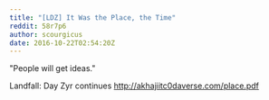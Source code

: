 ```yaml
---
title: "[LDZ] It Was the Place, the Time"
reddit: 58r7p6
author: scourgicus
date: 2016-10-22T02:54:20Z
---
```


"People will get ideas."

Landfall: Day Zyr continues
http://akhajiitc0daverse.com/place.pdf
